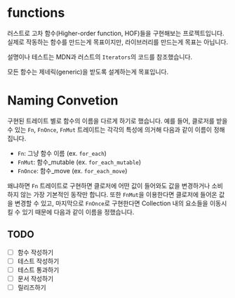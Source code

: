 # functions
러스트로 고차 함수(Higher-order function, HOF)들을 구현해보는 프로젝트입니다. 실제로 작동하는 함수를 만드는게 목표이지만, 라이브러리를 만드는게 목표는 아닙니다.

설명이나 테스트는 MDN과 러스트의 `Iterators`의 코드를 참조했습니다.

모든 함수는 제네릭(generic)을 받도록 설계하는게 목표입니다.

# Naming Convetion
구현된 트레이트 별로 함수의 이름을 다르게 하기로 했습니다.
예를 들어, 클로저를 받을 수 있는 `Fn`, `FnOnce`, `FnMut` 트레이트는 각각의 특성에 의거해 다음과 같이 이름이 정해집니다.
 - `Fn`: 그냥 함수 이름 (ex. `for_each`)
 - `FnMut`: 함수_mutable (ex. `for_each_mutable`)
 - `FnOnce`: 함수_move (ex. `for_each_move`)
 
왜냐하면 `Fn` 트레이트로 구현하면 클로저에 어떤 값이 들어와도 값을 변경하거나 소비하지 않는 가장 기본적인 동작만 합니다. 또한 `FnMut`을 이용한다면 클로저에 들어온 값을 변경할 수 있고, 마지막으로 `FnOnce`로 구현한다면 Collection 내의 요소들을 이동시킬 수 있기 때문에 다음과 같이 이름을 정했습니다.

## TODO
- [ ] 함수 작성하기
- [ ] 테스트 작성하기
- [ ] 테스트 통과하기
- [ ] 문서 작성하기
- [ ] 릴리즈하기
